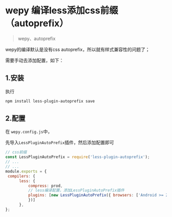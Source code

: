 # wepy 编译less添加css前缀（autoprefix）

> wepy、autoprefix

wepy的编译默认是没有css autoprefix，所以就有样式兼容性的问题了；

需要手动去添加配置，如下：

## 1.安装

执行

```bash
npm install less-plugin-autoprefix save
```

## 2.配置

在 `wepy.config.js`中，

先导入`LessPluginAutoPrefix`插件，然后添加配置即可

```javascript
// css前缀
const LessPluginAutoPrefix = require('less-plugin-autoprefix');
// ...
// ...
module.exports = {
 compilers: {
      less: {
          compress: prod,
          // less编译配置，添加LessPluginAutoPrefix插件
          plugins: [new LessPluginAutoPrefix({ browsers: ['Android >= 2.3', 'Chrome > 20', 'iOS >= 6']
          })]
      },
};
```
